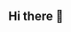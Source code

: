 ## Hi there 👋

<!--
**Fllyck/Fllyck** is a ✨ _special_ ✨ repository because its `README.md` (this file) appears on your GitHub profile.

Here are some ideas to get you started:

Boas vindas ao meu perfil
Meu nome é Fernando Herrera

Estou estudando na Alura
Estou me desenvolvendo na linguagem JavaScript
Utilizo esse espaço para minha organização e compartilhamento dos meu projetos desenvolvidos
